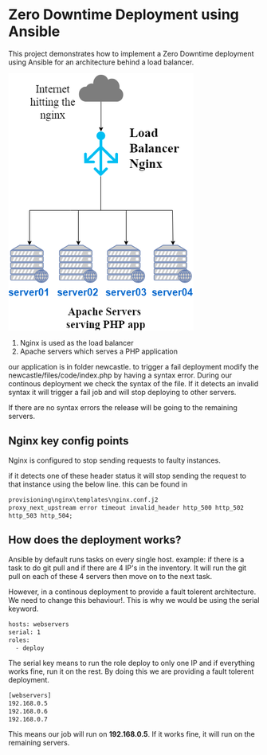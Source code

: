 # Zero Downtime Deployment using Ansible
This project demonstrates how to implement a Zero Downtime deployment using Ansible for an architecture behind a load balancer.

<img src="https://raw.githubusercontent.com/soroushatarod/devops-north-east-ansible/master/ansible-devops-northeast.png">

1) Nginx is used as the load balancer
2) Apache servers which serves a PHP application

our application is in folder newcastle.
to trigger a fail deployment modify the newcastle/files/code/index.php by having a syntax error.
During our continous deployment we check the syntax of the file. If it detects an invalid syntax it will trigger a fail job and will stop deploying to other servers. 

If there are no syntax errors the release will be going to the remaining servers.

<h2>Nginx key config points</h2>

Nginx is configured to stop sending requests to faulty instances.

if it detects one of these header status it will stop sending the request to that instance using the below line.
this can be found in 

```
provisioning\nginx\templates\nginx.conf.j2
proxy_next_upstream error timeout invalid_header http_500 http_502 http_503 http_504;
```

<h2>How does the deployment works?</h2>
Ansible by default runs tasks on every single host. example: if there is a task to do git pull and if there are  4 IP's in the inventory. It will run the git pull on each of these 4 servers then move on to the next task.

However, in a continous deployment to provide a fault tolerent architecture. We need to change this behaviour!. This is why we would be using the serial keyword.

```
hosts: webservers
serial: 1
roles:
  - deploy
```

The serial key means to run the role deploy to only one IP and if everything works fine, run it on the rest. By doing this we are providing a fault tolerent deployment.

```
[webservers]
192.168.0.5
192.168.0.6
192.168.0.7
```
This means our job will run on <strong>192.168.0.5</strong>. If it works fine, it will run on the remaining servers.
